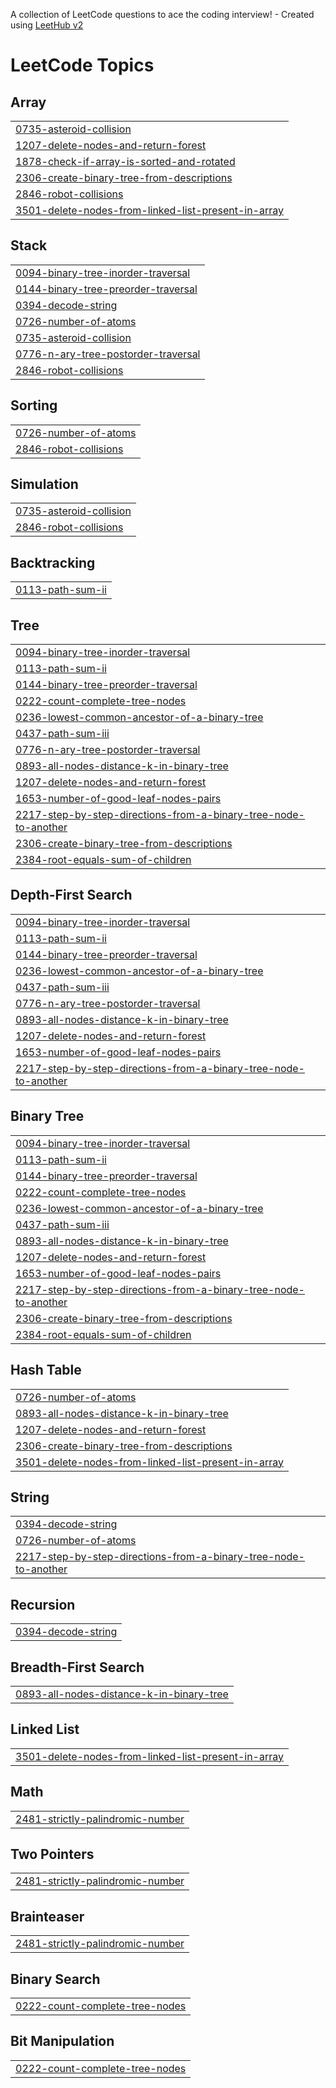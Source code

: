 A collection of LeetCode questions to ace the coding interview! - Created using [LeetHub v2](https://github.com/arunbhardwaj/LeetHub-2.0)
<!---LeetCode Topics Start-->
# LeetCode Topics
## Array
|  |
| ------- |
| [0735-asteroid-collision](https://github.com/Ash-codes18/Cpp_DSA/tree/master/0735-asteroid-collision) |
| [1207-delete-nodes-and-return-forest](https://github.com/Ash-codes18/Cpp_DSA/tree/master/1207-delete-nodes-and-return-forest) |
| [1878-check-if-array-is-sorted-and-rotated](https://github.com/Ash-codes18/Cpp_DSA/tree/master/1878-check-if-array-is-sorted-and-rotated) |
| [2306-create-binary-tree-from-descriptions](https://github.com/Ash-codes18/Cpp_DSA/tree/master/2306-create-binary-tree-from-descriptions) |
| [2846-robot-collisions](https://github.com/Ash-codes18/Cpp_DSA/tree/master/2846-robot-collisions) |
| [3501-delete-nodes-from-linked-list-present-in-array](https://github.com/Ash-codes18/Cpp_DSA/tree/master/3501-delete-nodes-from-linked-list-present-in-array) |
## Stack
|  |
| ------- |
| [0094-binary-tree-inorder-traversal](https://github.com/Ash-codes18/Cpp_DSA/tree/master/0094-binary-tree-inorder-traversal) |
| [0144-binary-tree-preorder-traversal](https://github.com/Ash-codes18/Cpp_DSA/tree/master/0144-binary-tree-preorder-traversal) |
| [0394-decode-string](https://github.com/Ash-codes18/Cpp_DSA/tree/master/0394-decode-string) |
| [0726-number-of-atoms](https://github.com/Ash-codes18/Cpp_DSA/tree/master/0726-number-of-atoms) |
| [0735-asteroid-collision](https://github.com/Ash-codes18/Cpp_DSA/tree/master/0735-asteroid-collision) |
| [0776-n-ary-tree-postorder-traversal](https://github.com/Ash-codes18/Cpp_DSA/tree/master/0776-n-ary-tree-postorder-traversal) |
| [2846-robot-collisions](https://github.com/Ash-codes18/Cpp_DSA/tree/master/2846-robot-collisions) |
## Sorting
|  |
| ------- |
| [0726-number-of-atoms](https://github.com/Ash-codes18/Cpp_DSA/tree/master/0726-number-of-atoms) |
| [2846-robot-collisions](https://github.com/Ash-codes18/Cpp_DSA/tree/master/2846-robot-collisions) |
## Simulation
|  |
| ------- |
| [0735-asteroid-collision](https://github.com/Ash-codes18/Cpp_DSA/tree/master/0735-asteroid-collision) |
| [2846-robot-collisions](https://github.com/Ash-codes18/Cpp_DSA/tree/master/2846-robot-collisions) |
## Backtracking
|  |
| ------- |
| [0113-path-sum-ii](https://github.com/Ash-codes18/Cpp_DSA/tree/master/0113-path-sum-ii) |
## Tree
|  |
| ------- |
| [0094-binary-tree-inorder-traversal](https://github.com/Ash-codes18/Cpp_DSA/tree/master/0094-binary-tree-inorder-traversal) |
| [0113-path-sum-ii](https://github.com/Ash-codes18/Cpp_DSA/tree/master/0113-path-sum-ii) |
| [0144-binary-tree-preorder-traversal](https://github.com/Ash-codes18/Cpp_DSA/tree/master/0144-binary-tree-preorder-traversal) |
| [0222-count-complete-tree-nodes](https://github.com/Ash-codes18/Cpp_DSA/tree/master/0222-count-complete-tree-nodes) |
| [0236-lowest-common-ancestor-of-a-binary-tree](https://github.com/Ash-codes18/Cpp_DSA/tree/master/0236-lowest-common-ancestor-of-a-binary-tree) |
| [0437-path-sum-iii](https://github.com/Ash-codes18/Cpp_DSA/tree/master/0437-path-sum-iii) |
| [0776-n-ary-tree-postorder-traversal](https://github.com/Ash-codes18/Cpp_DSA/tree/master/0776-n-ary-tree-postorder-traversal) |
| [0893-all-nodes-distance-k-in-binary-tree](https://github.com/Ash-codes18/Cpp_DSA/tree/master/0893-all-nodes-distance-k-in-binary-tree) |
| [1207-delete-nodes-and-return-forest](https://github.com/Ash-codes18/Cpp_DSA/tree/master/1207-delete-nodes-and-return-forest) |
| [1653-number-of-good-leaf-nodes-pairs](https://github.com/Ash-codes18/Cpp_DSA/tree/master/1653-number-of-good-leaf-nodes-pairs) |
| [2217-step-by-step-directions-from-a-binary-tree-node-to-another](https://github.com/Ash-codes18/Cpp_DSA/tree/master/2217-step-by-step-directions-from-a-binary-tree-node-to-another) |
| [2306-create-binary-tree-from-descriptions](https://github.com/Ash-codes18/Cpp_DSA/tree/master/2306-create-binary-tree-from-descriptions) |
| [2384-root-equals-sum-of-children](https://github.com/Ash-codes18/Cpp_DSA/tree/master/2384-root-equals-sum-of-children) |
## Depth-First Search
|  |
| ------- |
| [0094-binary-tree-inorder-traversal](https://github.com/Ash-codes18/Cpp_DSA/tree/master/0094-binary-tree-inorder-traversal) |
| [0113-path-sum-ii](https://github.com/Ash-codes18/Cpp_DSA/tree/master/0113-path-sum-ii) |
| [0144-binary-tree-preorder-traversal](https://github.com/Ash-codes18/Cpp_DSA/tree/master/0144-binary-tree-preorder-traversal) |
| [0236-lowest-common-ancestor-of-a-binary-tree](https://github.com/Ash-codes18/Cpp_DSA/tree/master/0236-lowest-common-ancestor-of-a-binary-tree) |
| [0437-path-sum-iii](https://github.com/Ash-codes18/Cpp_DSA/tree/master/0437-path-sum-iii) |
| [0776-n-ary-tree-postorder-traversal](https://github.com/Ash-codes18/Cpp_DSA/tree/master/0776-n-ary-tree-postorder-traversal) |
| [0893-all-nodes-distance-k-in-binary-tree](https://github.com/Ash-codes18/Cpp_DSA/tree/master/0893-all-nodes-distance-k-in-binary-tree) |
| [1207-delete-nodes-and-return-forest](https://github.com/Ash-codes18/Cpp_DSA/tree/master/1207-delete-nodes-and-return-forest) |
| [1653-number-of-good-leaf-nodes-pairs](https://github.com/Ash-codes18/Cpp_DSA/tree/master/1653-number-of-good-leaf-nodes-pairs) |
| [2217-step-by-step-directions-from-a-binary-tree-node-to-another](https://github.com/Ash-codes18/Cpp_DSA/tree/master/2217-step-by-step-directions-from-a-binary-tree-node-to-another) |
## Binary Tree
|  |
| ------- |
| [0094-binary-tree-inorder-traversal](https://github.com/Ash-codes18/Cpp_DSA/tree/master/0094-binary-tree-inorder-traversal) |
| [0113-path-sum-ii](https://github.com/Ash-codes18/Cpp_DSA/tree/master/0113-path-sum-ii) |
| [0144-binary-tree-preorder-traversal](https://github.com/Ash-codes18/Cpp_DSA/tree/master/0144-binary-tree-preorder-traversal) |
| [0222-count-complete-tree-nodes](https://github.com/Ash-codes18/Cpp_DSA/tree/master/0222-count-complete-tree-nodes) |
| [0236-lowest-common-ancestor-of-a-binary-tree](https://github.com/Ash-codes18/Cpp_DSA/tree/master/0236-lowest-common-ancestor-of-a-binary-tree) |
| [0437-path-sum-iii](https://github.com/Ash-codes18/Cpp_DSA/tree/master/0437-path-sum-iii) |
| [0893-all-nodes-distance-k-in-binary-tree](https://github.com/Ash-codes18/Cpp_DSA/tree/master/0893-all-nodes-distance-k-in-binary-tree) |
| [1207-delete-nodes-and-return-forest](https://github.com/Ash-codes18/Cpp_DSA/tree/master/1207-delete-nodes-and-return-forest) |
| [1653-number-of-good-leaf-nodes-pairs](https://github.com/Ash-codes18/Cpp_DSA/tree/master/1653-number-of-good-leaf-nodes-pairs) |
| [2217-step-by-step-directions-from-a-binary-tree-node-to-another](https://github.com/Ash-codes18/Cpp_DSA/tree/master/2217-step-by-step-directions-from-a-binary-tree-node-to-another) |
| [2306-create-binary-tree-from-descriptions](https://github.com/Ash-codes18/Cpp_DSA/tree/master/2306-create-binary-tree-from-descriptions) |
| [2384-root-equals-sum-of-children](https://github.com/Ash-codes18/Cpp_DSA/tree/master/2384-root-equals-sum-of-children) |
## Hash Table
|  |
| ------- |
| [0726-number-of-atoms](https://github.com/Ash-codes18/Cpp_DSA/tree/master/0726-number-of-atoms) |
| [0893-all-nodes-distance-k-in-binary-tree](https://github.com/Ash-codes18/Cpp_DSA/tree/master/0893-all-nodes-distance-k-in-binary-tree) |
| [1207-delete-nodes-and-return-forest](https://github.com/Ash-codes18/Cpp_DSA/tree/master/1207-delete-nodes-and-return-forest) |
| [2306-create-binary-tree-from-descriptions](https://github.com/Ash-codes18/Cpp_DSA/tree/master/2306-create-binary-tree-from-descriptions) |
| [3501-delete-nodes-from-linked-list-present-in-array](https://github.com/Ash-codes18/Cpp_DSA/tree/master/3501-delete-nodes-from-linked-list-present-in-array) |
## String
|  |
| ------- |
| [0394-decode-string](https://github.com/Ash-codes18/Cpp_DSA/tree/master/0394-decode-string) |
| [0726-number-of-atoms](https://github.com/Ash-codes18/Cpp_DSA/tree/master/0726-number-of-atoms) |
| [2217-step-by-step-directions-from-a-binary-tree-node-to-another](https://github.com/Ash-codes18/Cpp_DSA/tree/master/2217-step-by-step-directions-from-a-binary-tree-node-to-another) |
## Recursion
|  |
| ------- |
| [0394-decode-string](https://github.com/Ash-codes18/Cpp_DSA/tree/master/0394-decode-string) |
## Breadth-First Search
|  |
| ------- |
| [0893-all-nodes-distance-k-in-binary-tree](https://github.com/Ash-codes18/Cpp_DSA/tree/master/0893-all-nodes-distance-k-in-binary-tree) |
## Linked List
|  |
| ------- |
| [3501-delete-nodes-from-linked-list-present-in-array](https://github.com/Ash-codes18/Cpp_DSA/tree/master/3501-delete-nodes-from-linked-list-present-in-array) |
## Math
|  |
| ------- |
| [2481-strictly-palindromic-number](https://github.com/Ash-codes18/Cpp_DSA/tree/master/2481-strictly-palindromic-number) |
## Two Pointers
|  |
| ------- |
| [2481-strictly-palindromic-number](https://github.com/Ash-codes18/Cpp_DSA/tree/master/2481-strictly-palindromic-number) |
## Brainteaser
|  |
| ------- |
| [2481-strictly-palindromic-number](https://github.com/Ash-codes18/Cpp_DSA/tree/master/2481-strictly-palindromic-number) |
## Binary Search
|  |
| ------- |
| [0222-count-complete-tree-nodes](https://github.com/Ash-codes18/Cpp_DSA/tree/master/0222-count-complete-tree-nodes) |
## Bit Manipulation
|  |
| ------- |
| [0222-count-complete-tree-nodes](https://github.com/Ash-codes18/Cpp_DSA/tree/master/0222-count-complete-tree-nodes) |
<!---LeetCode Topics End-->